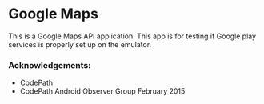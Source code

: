 # Google Maps 
This is a Google Maps API application. 
This app is for testing if Google play services is properly set up on the emulator. 


### Acknowledgements: 
- <a href="http://www.codepath.com">CodePath</a>
- CodePath Android Observer Group February 2015

